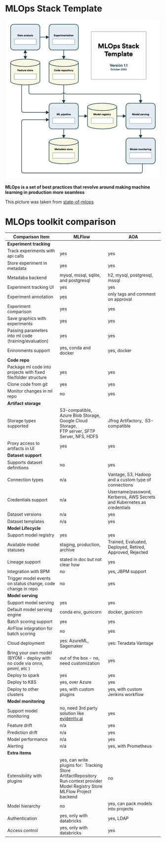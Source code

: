 # MLOps Stack Template
[![](img/mlops_stack.png)](https://ml-ops.org/content/state-of-mlops)

**MLOps is a set of best practices that revolve around making machine learning in production more seamless**

This picture was taken from  [state-of-mlops](https://ml-ops.org/content/state-of-mlops)
# MLOps toolkit comparison


| Comparison Item                                                        | MLFlow                                                                                                                                      | AOA                                                                    |
| ---------------------------------------------------------------------- | ------------------------------------------------------------------------------------------------------------------------------------------- | ---------------------------------------------------------------------- |
| **Experiment tracking**                                                    |                                                                                                                                             |                                                                        |
| Track experiments with api calls                                       | yes                                                                                                                                         | yes                                                                    |
| Store experiment in metadata                                           | yes                                                                                                                                         | yes                                                                    |
| Metadaba backend                                                       | mysql, mssql, sqlite, and postgresql                                                                                                        | h2, mysql, postgresql, mssql                                           |
| Experiment tracking UI                                                 | yes                                                                                                                                         | yes                                                                    |
| Experiment annotation                                                  | yes                                                                                                                                         | only tags and comment on approval                                      |
| Experiment comparison                                                  | yes                                                                                                                                         | yes                                                                    |
| Save graphics with experiments                                         | yes                                                                                                                                         | yes                                                                    |
| Passing parameters into ml code (training/evaluation)                  | yes                                                                                                                                         | yes                                                                    |
| Enironments support                                                    | yes, conda and docker                                                                                                                       | yes, docker                                                            |
| **Code repo**                                                              |                                                                                                                                             |                                                                        |
| Package ml code into projects with fixed file/folder structure         | yes                                                                                                                                         | yes                                                                    |
| Clone code from git                                                    | yes                                                                                                                                         | yes                                                                    |
| Monitor changes in ml repo                                             | no                                                                                                                                          | yes                                                                    |
| **Artifact storage**                                                       |                                                                                                                                             |                                                                        |
| Storage types supported                                                | S3-compatible,<br>Azure Blob Storage,<br>Google Cloud Storage,<br>FTP server, SFTP Server, NFS, HDFS                                        | Jfrog Artifactory,  S3-compatible                                      |
| Proxy access to artifacts in UI                                        | yes                                                                                                                                         | yes                                                                    |
| **Dataset support**                                                        |                                                                                                                                             |                                                                        |
| Supports dataset definitions                                           | no                                                                                                                                          | yes                                                                    |
| Connection types                                                       | n/a                                                                                                                                         | Vantage, S3, Hadoop and a custom type of connections                   |
| Credentials support                                                    | n/a                                                                                                                                         | Username/password, Kerberos, AWS Secrets and Kubernetes as credentials |
| Dataset versions                                                       | n/a                                                                                                                                         | yes                                                                    |
| Dataset templates                                                      | n/a                                                                                                                                         | yes                                                                    |
| **Model Lifecycle**                                                        |                                                                                                                                             |                                                                        |
| Support model registry                                                 | yes                                                                                                                                         | yes                                                                    |
| Available model statuses                                               | staging, production, archive                                                                                                                | Trained, Evaluated, Deployed, Retired, Approved, Rejected              |
| Lineage support                                                        | stated in doc but not clear how                                                                                                             | yes                                                                    |
| Integration with BPM                                                   | no                                                                                                                                          | yes, JBPM support                                                      |
| Trigger model events on status change, code change in repo             | no                                                                                                                                          | yes                                                                    |
| **Model serving**                                                          |                                                                                                                                             |                                                                        |
| Support model serving                                                  | yes                                                                                                                                         | yes                                                                    |
| Default model serving engine                                           | conda env, gunicorn                                                                                                                         | docker, gunicorn                                                       |
| Batch scoring support                                                  | yes                                                                                                                                         | yes                                                                    |
| AirFlow integration for batch scoring                                  | no                                                                                                                                          | yes                                                                    |
| Cloud deployment                                                       | yes: AzureML, Sagemaker                                                                                                                     | yes: Teradata Vantage                                                  |
| Bring your own model (BYOM - deploy with no code via onnx, pmml, etc ) | out of the box - no, need customization                                                                                                     | yes                                                                    |
| Deploy to spark                                                        | yes                                                                                                                                         | yes                                                                    |
| Deploy to K8S                                                          | yes, over Azure                                                                                                                             | yes                                                                    |
| Deploy to other clusters                                               | yes, with custom plugins                                                                                                                    | yes, with custom Jenkins workflow                                      |
| **Model monitoring**                                                       |                                                                                                                                             |                                                                        |
| Support model monitoring                                               | no, need 3rd party solution like [evidently.ai](https://evidentlyai.com)                                                                                               | yes                                                                    |
| Feature drift                                                          | n/a                                                                                                                                         | yes                                                                    |
| Prediction drift                                                       | n/a                                                                                                                                         | yes                                                                    |
| Model performance                                                      | n/a                                                                                                                                         | yes                                                                    |
| Alerting                                                               | n/a                                                                                                                                         | yes, with Prometheus                                                   |
| **Extra items**                  |                                                                                                                                             |                                                                        |
| Extensibility with plugins                                             | yes, can write plugins for:  Tracking Store<br>ArtifactRepository<br>Run context provider<br>Model Registry Store<br>MLFlow Project backend | no                                                                     |
| Model hierarchy                                                        | no                                                                                                                                          | yes, can pack models into projects                                     |
| Authentication                                                         | yes, only with databricks                                                                                                                   | yes, LDAP                                                              |
| Access control                                                         | yes, only with databricks                                                                                                                   | yes                                                                    |



